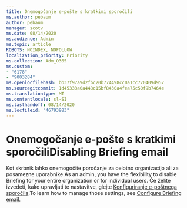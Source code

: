 ```yaml
---
title: Onemogočanje e-pošte s kratkimi sporočili
ms.author: pebaum
author: pebaum
manager: scotv
ms.date: 08/14/2020
ms.audience: Admin
ms.topic: article
ROBOTS: NOINDEX, NOFOLLOW
localization_priority: Priority
ms.collection: Adm_O365
ms.custom:
- "6178"
- "9003284"
ms.openlocfilehash: bb37f97a9d2fbc20b774498cc0a1cc770409d957
ms.sourcegitcommit: 1d45333a0a448c15bf8430a4fea75c50f9b7464e
ms.translationtype: MT
ms.contentlocale: sl-SI
ms.lasthandoff: 08/14/2020
ms.locfileid: "46793983"
---
```

# <a name="disabling-briefing-email"></a><span data-ttu-id="9c939-102">Onemogočanje e-pošte s kratkimi sporočili</span><span class="sxs-lookup"><span data-stu-id="9c939-102">Disabling Briefing email</span></span>

<span data-ttu-id="9c939-103">Kot skrbnik lahko onemogočite poročanje za celotno organizacijo ali za posamezne uporabnike.</span><span class="sxs-lookup"><span data-stu-id="9c939-103">As an admin, you have the flexibility to disable Briefing for your entire organization or for individual users.</span></span> <span data-ttu-id="9c939-104">Če želite izvedeti, kako upravljati te nastavitve, glejte [Konfiguriranje e-poštnega sporočila](https://docs.microsoft.com/briefing/be-admin).</span><span class="sxs-lookup"><span data-stu-id="9c939-104">To learn how to manage those settings, see [Configure Briefing email](https://docs.microsoft.com/briefing/be-admin).</span></span>